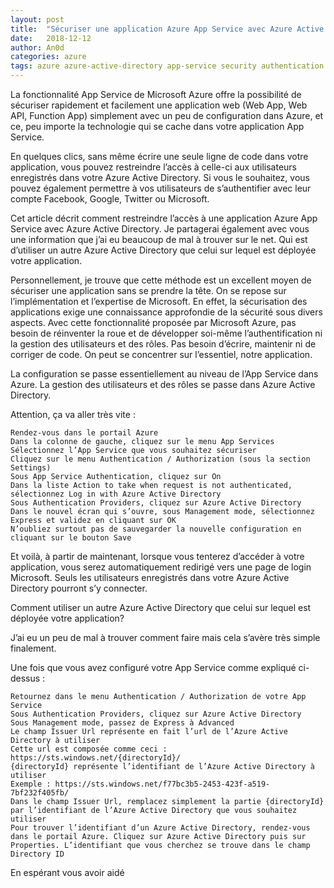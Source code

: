 ```yaml
---
layout: post
title:  "Sécuriser une application Azure App Service avec Azure Active Directory"
date:   2018-12-12
author: An0d
categories: azure
tags: azure azure-active-directory app-service security authentication
---
```

La fonctionnalité App Service de Microsoft Azure offre la possibilité de sécuriser rapidement et facilement une application web (Web App, Web API, Function App) simplement avec un peu de configuration dans Azure, et ce, peu importe la technologie qui se cache dans votre application App Service.

En quelques clics, sans même écrire une seule ligne de code dans votre application, vous pouvez restreindre l’accès à celle-ci aux utilisateurs enregistrés dans votre Azure Active Directory. Si vous le souhaitez, vous pouvez également permettre à vos utilisateurs de s’authentifier avec leur compte Facebook, Google, Twitter ou Microsoft.

Cet article décrit comment restreindre l’accès à une application Azure App Service avec Azure Active Directory.
Je partagerai également avec vous une information que j’ai eu beaucoup de mal à trouver sur le net. Qui est d’utiliser un autre Azure Active Directory que celui sur lequel est déployée votre application.

Personnellement, je trouve que cette méthode est un excellent moyen de sécuriser une application sans se prendre la tête. On se repose sur l’implémentation et l’expertise de Microsoft. En effet, la sécurisation des applications exige une connaissance approfondie de la sécurité sous divers aspects. Avec cette fonctionnalité proposée par Microsoft Azure, pas besoin de réinventer la roue et de développer soi-même l’authentification ni la gestion des utilisateurs et des rôles. Pas besoin d’écrire, maintenir ni de corriger de code. On peut se concentrer sur l’essentiel, notre application.

La configuration se passe essentiellement au niveau de l’App Service dans Azure. La gestion des utilisateurs et des rôles se passe dans Azure Active Directory.

Attention, ça va aller très vite :

    Rendez-vous dans le portail Azure
    Dans la colonne de gauche, cliquez sur le menu App Services
    Sélectionnez l’App Service que vous souhaitez sécuriser
    Cliquez sur le menu Authentication / Authorization (sous la section Settings)
    Sous App Service Authentication, cliquez sur On
    Dans la liste Action to take when request is not authenticated, sélectionnez Log in with Azure Active Directory
    Sous Authentication Providers, cliquez sur Azure Active Directory
    Dans le nouvel écran qui s’ouvre, sous Management mode, sélectionnez Express et validez en cliquant sur OK
    N’oubliez surtout pas de sauvegarder la nouvelle configuration en cliquant sur le bouton Save

Et voilà, à partir de maintenant, lorsque vous tenterez d’accéder à votre application, vous serez automatiquement redirigé vers une page de login Microsoft. Seuls les utilisateurs enregistrés dans votre Azure Active Directory pourront s’y connecter.

Comment utiliser un autre Azure Active Directory que celui sur lequel est déployée votre application?

J’ai eu un peu de mal à trouver comment faire mais cela s’avère très simple finalement.

Une fois que vous avez configuré votre App Service comme expliqué ci-dessus :

    Retournez dans le menu Authentication / Authorization de votre App Service
    Sous Authentication Providers, cliquez sur Azure Active Directory
    Sous Management mode, passez de Express à Advanced
    Le champ Issuer Url représente en fait l’url de l’Azure Active Directory à utiliser
    Cette url est composée comme ceci : https://sts.windows.net/{directoryId}/
    {directoryId} représente l’identifiant de l’Azure Active Directory à utiliser
    Exemple : https://sts.windows.net/f77bc3b5-2453-423f-a519-7bf232f405fb/
    Dans le champ Issuer Url, remplacez simplement la partie {directoryId} par l’identifiant de l’Azure Active Directory que vous souhaitez utiliser
    Pour trouver l’identifiant d’un Azure Active Directory, rendez-vous dans le portail Azure. Cliquez sur Azure Active Directory puis sur Properties. L’identifiant que vous cherchez se trouve dans le champ Directory ID

En espérant vous avoir aidé